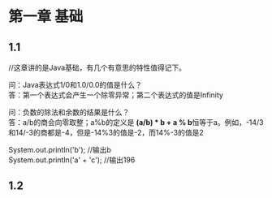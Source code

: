 # 第一章 基础
## 1.1

//这章讲的是Java基础，有几个有意思的特性值得记下。

问：Java表达式1/0和1.0/0.0的值是什么？<br>
答：第一个表达式会产生一个除零异常；第二个表达式的值是Infinity<br>

问：负数的除法和余数的结果是什么？<br>
答：a/b的商会向零取整；a%b的定义是 **(a/b) * b + a %  b**恒等于a。例如，-14/3和14/-3的商都是-4，但是-14%3的值是-2，而14%-3的值是2
<br>

System.out.println('b');    //输出b<br>
System.out.println('a' + 'c');  //输出196

## 1.2

